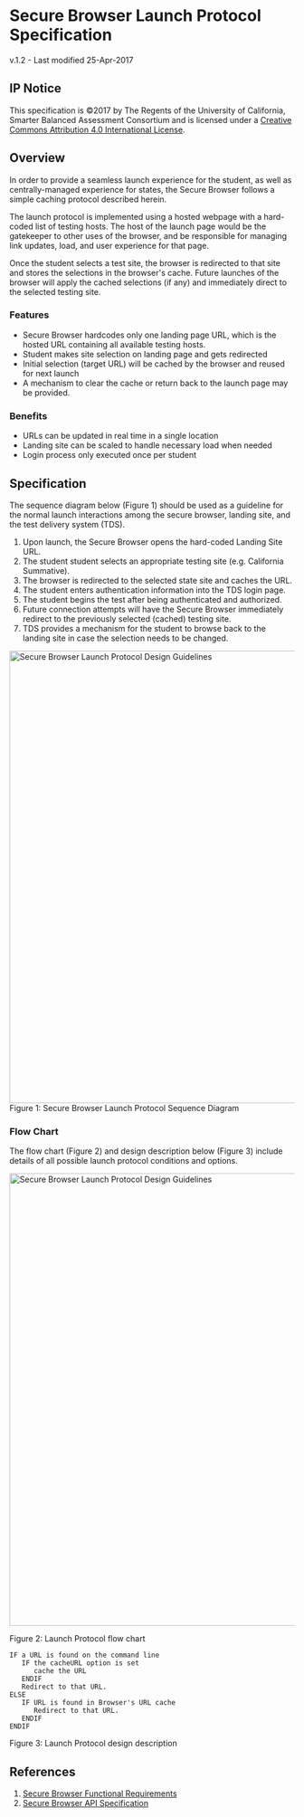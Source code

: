 # Secure Browser Launch Protocol Specification
v.1.2 - Last modified 25-Apr-2017

## IP Notice
This specification is &copy;2017 by The Regents of the University of California, Smarter Balanced Assessment Consortium and is licensed under a [Creative Commons Attribution 4.0 International License](https://creativecommons.org/licenses/by/4.0/).

## Overview
In order to provide a seamless launch experience for the student, as well as centrally-managed experience for states, the Secure Browser follows a simple caching protocol described herein.

The launch protocol is implemented using a hosted webpage with a hard-coded list of testing hosts. The host of the launch page would be the gatekeeper to other uses of the browser, and be responsible for managing link updates, load, and user experience for that page. 
 
Once the student selects a test site, the browser is redirected to that site and stores the selections in the browser's cache. Future launches of the browser will apply the cached selections (if any) and immediately direct to the selected testing site.

### Features
* Secure Browser hardcodes only one landing page URL, which is the hosted URL containing all available testing hosts.* Student makes site selection on landing page and gets redirected* Initial selection (target URL) will be cached by the browser and reused for next launch* A mechanism to clear the cache or return back to the launch page may be provided.### Benefits* URLs can be updated in real time in a single location* Landing site can be scaled to handle necessary load when needed* Login process only executed once per student

## Specification
The sequence diagram below (Figure 1) should be used as a guideline for the normal launch interactions among the secure browser, landing site, and the test delivery system (TDS).

1. Upon launch, the Secure Browser opens the hard-coded Landing Site URL.
1. The student student selects an appropriate testing site (e.g. California Summative).
1. The browser is redirected to the selected state site and caches the URL.
1. The student enters authentication information into the TDS login page.
1. The student begins the test after being authenticated and authorized.
1. Future connection attempts will have the Secure Browser immediately redirect to the previously selected (cached) testing site.
1. TDS provides a mechanism for the student to browse back to the landing site in case the selection needs to be changed.

<img alt="Secure Browser Launch Protocol Design Guidelines" src="https://github.com/SmarterApp/SB_BIRT/blob/master/irp/doc/req/Secure_Browser_Launch_Protocol.png" width="800">
Figure 1: Secure Browser Launch Protocol Sequence Diagram

### Flow Chart
The flow chart (Figure 2) and design description below (Figure 3) include details of all possible launch protocol conditions and options.

<img alt="Secure Browser Launch Protocol Design Guidelines" src="https://github.com/SmarterApp/SB_BIRT/blob/master/irp/doc/req/SBLP.png" width="800">

Figure 2: Launch Protocol flow chart

```
IF a URL is found on the command line
   IF the cacheURL option is set
      cache the URL
   ENDIF
   Redirect to that URL.
ELSE
   IF URL is found in Browser's URL cache
      Redirect to that URL.
   ENDIF
ENDIF
```
Figure 3: Launch Protocol design description


## References
1. [Secure Browser Functional Requirements](https://github.com/SmarterApp/SB_BIRT/blob/master/irp/doc/req/SecureBrowserFunctionalRequirements.md)
1. [Secure Browser API Specification](https://github.com/SmarterApp/SB_BIRT/blob/master/irp/doc/req/SecureBrowserAPIspecification.md)
